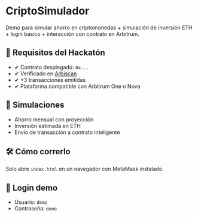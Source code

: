 # CriptoSimulador

Demo para simular ahorro en criptomonedas + simulación de inversión ETH + login básico + interacción con contrato en Arbitrum.

## 🚀 Requisitos del Hackatón

- ✔ Contrato desplegado: `0x...`
- ✔ Verificado en [Arbiscan](https://sepolia.arbiscan.io/)
- ✔ +3 transacciones emitidas
- ✔ Plataforma compatible con Arbitrum One o Nova

## 🧪 Simulaciones
- Ahorro mensual con proyección
- Inversión estimada en ETH
- Envío de transacción a contrato inteligente

## 🛠 Cómo correrlo
Solo abre `index.html` en un navegador con MetaMask instalado.

## 👤 Login demo
- Usuario: `demo`
- Contraseña: `demo`

